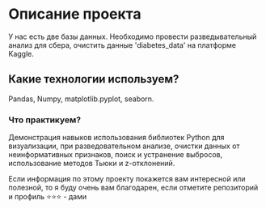 # Описание проекта
У нас есть две базы данных. Необходимо провести разведывательный анализ для сбера, очистить данные 'diabetes_data' на платформе Kaggle.

## Какие технологии используем?
Pandas, Numpy, matplotlib.pyplot, seaborn.

### Что практикуем?
Демонстрация навыков использования библиотек Python для визуализации, при разведовательном анализе, очистки данных от неинформативных признаков, поиск и устранение выбросов, использование методов Тьюки и z-отклонений.

Если информация по этому проекту покажется вам интересной или полезной, то я буду очень вам благодарен, если отметите репозиторий и профиль ⭐️⭐️⭐️ - дами